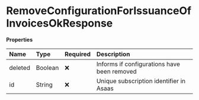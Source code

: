 # RemoveConfigurationForIssuanceOfInvoicesOkResponse

**Properties**

| Name    | Type    | Required | Description                                 |
| :------ | :------ | :------- | :------------------------------------------ |
| deleted | Boolean | ❌       | Informs if configurations have been removed |
| id      | String  | ❌       | Unique subscription identifier in Asaas     |

<!-- This file was generated by liblab | https://liblab.com/ -->
